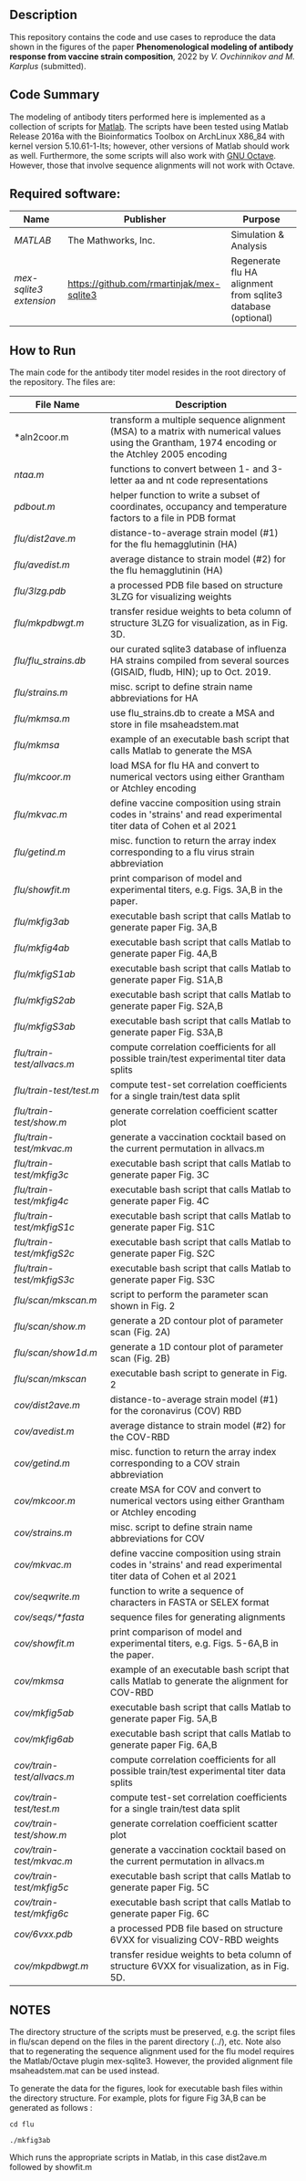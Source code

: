 
## Description

 This repository contains the code and use cases to reproduce the data
shown in the figures of the paper **Phenomenological modeling of antibody
response from vaccine strain composition**, 2022 by *V. Ovchinnikov and
M. Karplus* (submitted).

## Code Summary

The modeling of antibody titers performed here is implemented as a
collection of scripts for [Matlab](http://www.mathworks.com). The scripts
have been tested using Matlab Release 2016a with the Bioinformatics
Toolbox on ArchLinux X86_84 with kernel version 5.10.61-1-lts; however,
other versions of Matlab should work as well. Furthermore, the some
scripts will also work with [GNU
Octave](http://www.gnu.org/software/octave/index). However, those that
involve sequence alignments will not work with Octave.


## Required software:
 Name | Publisher | Purpose
----------|-------|---------
 *MATLAB* | The Mathworks, Inc. | Simulation & Analysis
 *mex-sqlite3 extension* | https://github.com/rmartinjak/mex-sqlite3 | Regenerate flu HA alignment from sqlite3 database (optional)


## How to Run

The main code for the antibody titer model resides in the root directory
of the repository. The files are:


File Name | Description
----------|------------
*aln2coor.m | transform a multiple sequence alignment (MSA) to a matrix with numerical values using the Grantham, 1974 encoding or the Atchley 2005 encoding
*ntaa.m* | functions to convert between 1- and 3-letter aa and nt code representations
*pdbout.m* | helper function to write a subset of coordinates, occupancy and temperature factors to a file in PDB format
*flu/dist2ave.m* | distance-to-average strain model (#1) for the flu hemagglutinin (HA)
*flu/avedist.m* | average distance to strain model (#2) for the flu hemagglutinin (HA)
*flu/3lzg.pdb* | a processed PDB file based on structure 3LZG for visualizing weights
*flu/mkpdbwgt.m* | transfer residue weights to beta column of structure 3LZG for visualization, as in Fig. 3D.
*flu/flu_strains.db* | our curated sqlite3 database of influenza HA strains compiled from several sources (GISAID, fludb, HIN); up to Oct. 2019.
*flu/strains.m* | misc. script to define strain name abbreviations for HA
*flu/mkmsa.m* | use flu_strains.db to create a MSA and store in file msaheadstem.mat
*flu/mkmsa* | example of an executable bash script that calls Matlab to generate the MSA
*flu/mkcoor.m* | load MSA for flu HA and convert to numerical vectors using either Grantham or Atchley encoding
*flu/mkvac.m* | define vaccine composition using strain codes in 'strains' and read experimental titer data of Cohen et al 2021
*flu/getind.m* | misc. function to return the array index corresponding to a flu virus strain abbreviation
*flu/showfit.m* | print comparison of model and experimental titers, e.g. Figs. 3A,B in the paper.
*flu/mkfig3ab* | executable bash script that calls Matlab to generate paper Fig. 3A,B
*flu/mkfig4ab* | executable bash script that calls Matlab to generate paper Fig. 4A,B
*flu/mkfigS1ab* | executable bash script that calls Matlab to generate paper Fig. S1A,B
*flu/mkfigS2ab* | executable bash script that calls Matlab to generate paper Fig. S2A,B
*flu/mkfigS3ab* | executable bash script that calls Matlab to generate paper Fig. S3A,B
*flu/train-test/allvacs.m* | compute correlation coefficients for all possible train/test experimental titer data splits
*flu/train-test/test.m* | compute test-set correlation coefficients for a single train/test data split
*flu/train-test/show.m* | generate correlation coefficient scatter plot
*flu/train-test/mkvac.m* | generate a vaccination cocktail based on the current permutation in allvacs.m
*flu/train-test/mkfig3c* | executable bash script that calls Matlab to generate paper Fig. 3C
*flu/train-test/mkfig4c* | executable bash script that calls Matlab to generate paper Fig. 4C
*flu/train-test/mkfigS1c* | executable bash script that calls Matlab to generate paper Fig. S1C
*flu/train-test/mkfigS2c* | executable bash script that calls Matlab to generate paper Fig. S2C
*flu/train-test/mkfigS3c* | executable bash script that calls Matlab to generate paper Fig. S3C
*flu/scan/mkscan.m* | script to perform the parameter scan shown in Fig. 2
*flu/scan/show.m* | generate a 2D contour plot of parameter scan (Fig. 2A)
*flu/scan/show1d.m* | generate a 1D contour plot of parameter scan (Fig. 2B)
*flu/scan/mkscan* | executable bash script to generate in Fig. 2
*cov/dist2ave.m* | distance-to-average strain model (#1) for the coronavirus (COV) RBD
*cov/avedist.m* | average distance to strain model (#2) for the COV-RBD
*cov/getind.m* | misc. function to return the array index corresponding to a COV strain abbreviation
*cov/mkcoor.m* | create MSA for COV and convert to numerical vectors using either Grantham or Atchley encoding
*cov/strains.m* | misc. script to define strain name abbreviations for COV
*cov/mkvac.m* | define vaccine composition using strain codes in 'strains' and read experimental titer data of Cohen et al 2021
*cov/seqwrite.m* | function to write a sequence of characters in FASTA or SELEX format
*cov/seqs/\*fasta* | sequence files for generating alignments
*cov/showfit.m* | print comparison of model and experimental titers, e.g. Figs. 5-6A,B in the paper.
*cov/mkmsa* | example of an executable bash script that calls Matlab to generate the alignment for COV-RBD
*cov/mkfig5ab* | executable bash script that calls Matlab to generate paper Fig. 5A,B
*cov/mkfig6ab* | executable bash script that calls Matlab to generate paper Fig. 6A,B
*cov/train-test/allvacs.m* | compute correlation coefficients for all possible train/test experimental titer data splits
*cov/train-test/test.m* | compute test-set correlation coefficients for a single train/test data split
*cov/train-test/show.m* | generate correlation coefficient scatter plot
*cov/train-test/mkvac.m* | generate a vaccination cocktail based on the current permutation in allvacs.m
*cov/train-test/mkfig5c* | executable bash script that calls Matlab to generate paper Fig. 5C
*cov/train-test/mkfig6c* | executable bash script that calls Matlab to generate paper Fig. 6C
*cov/6vxx.pdb* | a processed PDB file based on structure 6VXX for visualizing COV-RBD weights
*cov/mkpdbwgt.m* | transfer residue weights to beta column of structure 6VXX for visualization, as in Fig. 5D.

## NOTES

The directory structure of the scripts must be preserved, e.g. the script
files in flu/scan depend on the files in the parent directory (../), etc.
Note also that to regenerating the sequence alignment used for the flu
model requires the Matlab/Octave plugin mex-sqlite3. However, the
provided alignment file msaheadstem.mat can be used instead.

To generate the data for the figures, look for executable bash files
within the directory structure. For example, plots for figure Fig 3A,B
can be generated as follows :

 `cd flu`

 `./mkfig3ab`

Which runs the appropriate scripts in Matlab, in this case dist2ave.m
followed by showfit.m

